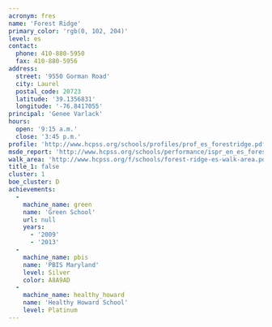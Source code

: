 ```yaml
---
acronym: fres
name: 'Forest Ridge'
primary_color: 'rgb(0, 102, 204)'
level: es
contact:
  phone: 410-880-5950
  fax: 410-880-5956
address:
  street: '9550 Gorman Road'
  city: Laurel
  postal_code: 20723
  latitude: '39.1356831'
  longitude: '-76.8417055'
principal: 'Genee Varlack'
hours:
  open: '9:15 a.m.'
  close: '3:45 p.m.'
profile: 'http://www.hcpss.org/schools/profiles/prof_es_forestridge.pdf'
msde_report: 'http://www.hcpss.org/schools/performance/ispr_en_es_forestridge.pdf'
walk_area: 'http://www.hcpss.org/f/schools/forest-ridge-es-walk-area.pdf'
title_1: false
cluster: 1
boe_cluster: D
achievements:
  -
    machine_name: green
    name: 'Green School'
    url: null
    years:
      - '2009'
      - '2013'
  -
    machine_name: pbis
    name: 'PBIS Maryland'
    level: Silver
    color: A8A9AD
  -
    machine_name: healthy_howard
    name: 'Healthy Howard School'
    level: Platinum
---
```


